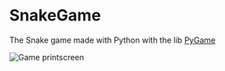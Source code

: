 # SnakeGame
The Snake game made with Python with the lib <a href="https://www.pygame.org/news">PyGame</a>

<img alt="Game printscreen" src="https://imgur.com/a/fHMwiLj">


